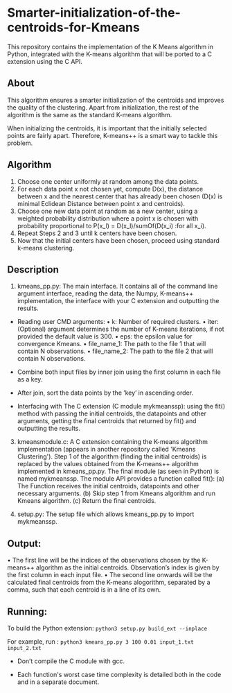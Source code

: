 # Smarter-initialization-of-the-centroids-for-Kmeans

This repository contains the implementation of the K Means algorithm in Python, 
integrated with the K-means algorithm that will be ported to a C extension using the C API.

## About
This algorithm ensures a smarter initialization of the centroids and improves the quality of the clustering.
Apart from initialization, the rest of the algorithm is the same as the standard K-means algorithm.

When initializing the centroids, it is important that the initially selected points are fairly apart.
Therefore, K-means++ is a smart way to tackle this problem.

## Algorithm
1. Choose one center uniformly at random among the data points.
2. For each data point x not chosen yet, compute D(x), the distance between x and the nearest
center that has already been chosen (D(x) is minimal Eclidean Distance between point x and centroids).
3. Choose one new data point at random as a new center, using a weighted probability distribution 
where a point x is chosen with probability proportional to P(x_l) = D(x_l)/sumOf(D(x_i) :for all x_i).
4. Repeat Steps 2 and 3 until k centers have been chosen.
5. Now that the initial centers have been chosen, proceed using standard k-means clustering.



## Description
1. kmeans_pp.py: The main interface. It contains all of the command line argument interface, reading the data, the Numpy, K-means++ implementation, the
interface with your C extension and outputting the results.

- Reading user CMD arguments:
• k: Number of required clusters.
• iter: (Optional) argument determines the number of K-means iterations, if not provided the default value is 300.
• eps: the epsilon value for convergence Kmeans.
• file_name_1: The path to the file 1 that will contain N observations.
• file_name_2: The path to the file 2 that will contain N observations.

- Combine both input files by inner join using the first column in each file as a key.
- After join, sort the data points by the ’key’ in ascending order.
- Interfacing with The C extension (C module mykmeanssp): using the fit() method with passing the initial centroids, the datapoints and other
arguments, getting the final centroids that returned by fit() and outputting the results.


3. kmeansmodule.c: A C extension containing the K-means algorithm implementation (appears in another repository called 'Kmeans Clustering').
Step 1 of the algorithm (finding the initial centroids) is replaced by the values obtained from the K-means++ algorithm implemented in kmeans_pp.py.
The final module (as seen in Python) is named mykmeanssp.
The module API provides a function called fit():
(a) The Function receives the initial centroids, datapoints and other necessary arguments.
(b) Skip step 1 from Kmeans algorithm and run Kmeans algorithm.
(c) Return the final centroids.

4. setup.py: The setup file which allows kmeans_pp.py to import mykmeanssp.

## Output:
• The first line will be the indices of the observations chosen by the K-means++ algorithm as the initial centroids. 
Observation’s index is given by the first column in each input file.
• The second line onwards will be the calculated final centroids from the K-means alogorithm, separated by a comma, such that each centroid is in a line of its own.

## Running:
To build the Python extension: 
```python3 setup.py build_ext --inplace```

For example, run : ```python3 kmeans_pp.py 3 100 0.01 input_1.txt input_2.txt```
*  Don’t compile the C module with gcc.







* Each function's worst case time complexity is detailed both in the code and in a separate document. 
